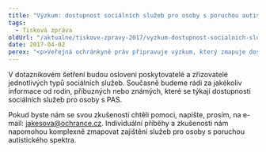 ```yaml
---
title: "Výzkum: dostupnost sociálních služeb pro osoby s poruchou autistického spektra"
tags:
  - Tisková zpráva
oldUrl: "/aktualne/tiskove-zpravy-2017/vyzkum-dostupnost-socialnich-sluzeb-pro-osoby-s-poruchou-autistickeho-spektra"
date: 2017-04-02
perex: "<p>Veřejná ochránkyně práv připravuje výzkum, který zmapuje dostupnost sociálních služeb pro osoby s poruchou autistického spektra (PAS). Jeho cílem je zjistit, zda v rámci širokého spektra sociálních služeb existuje dostatek těch, které dokáží zajistit podporu také lidem s  PAS. Sběr dat začne v nejbližších dnech. Výsledky by měly být známy do konce června.</p>"
---
```


<!-- imported from the old website -->

<p>V dotazníkovém šetření budou osloveni poskytovatelé a zřizovatelé jednotlivých typů sociálních služeb. Současně budeme rádi za jakékoliv informace od rodin, příbuzných nebo známých, které se týkají dostupnosti sociálních služeb pro osoby s PAS. </p> <p>Pokud byste nám se svou zkušeností chtěli pomoci, napište, prosím, na e-mail: <a href="mailto:jakesova@ochrance.cz">jakesova@ochrance.cz</a>. Individuální příběhy a zkušenosti nám napomohou komplexně zmapovat zajištění služeb pro osoby s poruchou autistického spektra. </p>
